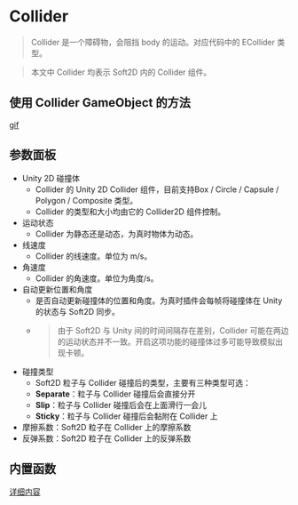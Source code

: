 # Collider

> Collider 是一个障碍物，会阻挡 body 的运动。对应代码中的 ECollider 类型。

> 本文中 Collider 均表示 Soft2D 内的 Collider 组件。

## 使用 Collider GameObject 的方法

[gif](../../GIFs/Collider.gif)

## 参数面板

- Unity 2D 碰撞体
  - Collider 的 Unity 2D Collider 组件，目前支持Box / Circle / Capsule / Polygon / Composite 类型。
  - Collider 的类型和大小均由它的 Collider2D 组件控制。
- 运动状态
  - Collider 为静态还是动态，为真时物体为动态。
- 线速度
  - Collider 的线速度。单位为 m/s。
- 角速度
  - Collider 的角速度。单位为角度/s。
- 自动更新位置和角度
  - 是否自动更新碰撞体的位置和角度。为真时插件会每帧将碰撞体在 Unity 的状态与 Soft2D 同步。
  - > 由于 Soft2D 与 Unity 间的时间间隔存在差别，Collider 可能在两边的运动状态并不一致。开启这项功能的碰撞体过多可能导致模拟出现卡顿。
- 碰撞类型
  - Soft2D 粒子与 Collider 碰撞后的类型，主要有三种类型可选：
  - **Separate**：粒子与 Collider 碰撞后会直接分开
  - **Slip**：粒子与 Collider 碰撞后会在上面滑行一会儿
  - **Sticky**：粒子与 Collider 碰撞后会黏附在 Collider 上
- 摩擦系数：Soft2D 粒子在 Collider 上的摩擦系数
- 反弹系数：Soft2D 粒子在 Collider 上的反弹系数

## 内置函数

[详细内容]()
